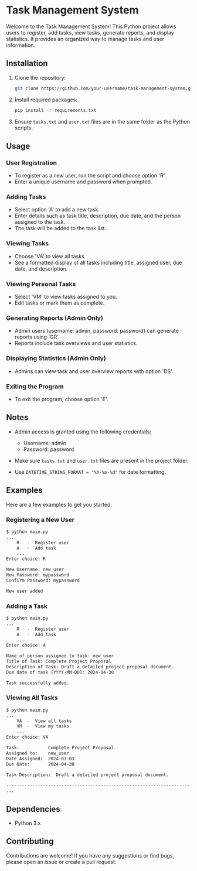 # Task Management System

Welcome to the Task Management System! This Python project allows users to register, add tasks, view tasks, generate reports, and display statistics. It provides an organized way to manage tasks and user information.

## Installation

1. Clone the repository:
   ```bash
   git clone https://github.com/your-username/task-management-system.git
   ```

2. Install required packages:
   ```bash
   pip install -r requirements.txt
   ```

3. Ensure `tasks.txt` and `user.txt` files are in the same folder as the Python scripts.

## Usage

### User Registration
- To register as a new user, run the script and choose option 'R'.
- Enter a unique username and password when prompted.

### Adding Tasks
- Select option 'A' to add a new task.
- Enter details such as task title, description, due date, and the person assigned to the task.
- The task will be added to the task list.

### Viewing Tasks
- Choose 'VA' to view all tasks.
- See a formatted display of all tasks including title, assigned user, due date, and description.

### Viewing Personal Tasks
- Select 'VM' to view tasks assigned to you.
- Edit tasks or mark them as complete.

### Generating Reports (Admin Only)
- Admin users (username: admin, password: password) can generate reports using 'GR'.
- Reports include task overviews and user statistics.
  
### Displaying Statistics (Admin Only)
- Admins can view task and user overview reports with option 'DS'.

### Exiting the Program
- To exit the program, choose option 'E'.

## Notes
- Admin access is granted using the following credentials:
  - Username: admin
  - Password: password

- Make sure `tasks.txt` and `user.txt` files are present in the project folder.
- Use `DATETIME_STRING_FORMAT = "%Y-%m-%d"` for date formatting.

## Examples

Here are a few examples to get you started:

### Registering a New User
```bash
$ python main.py
...
    R   -  Register user
    A   -  Add task
    ...
Enter choice: R

New Username: new_user
New Password: mypassword
Confirm Password: mypassword

New user added
```

### Adding a Task
```bash
$ python main.py
...
    R   -  Register user
    A   -  Add task
    ...
Enter choice: A

Name of person assigned to task: new_user
Title of Task: Complete Project Proposal
Description of Task: Draft a detailed project proposal document.
Due date of task (YYYY-MM-DD): 2024-04-30

Task successfully added.
```

### Viewing All Tasks
```bash
$ python main.py
...
    VA  -  View all tasks
    VM  -  View my tasks
    ...
Enter choice: VA

Task:           Complete Project Proposal
Assigned to:    new_user
Date Assigned:  2024-03-03
Due Date:       2024-04-30

Task Description:  Draft a detailed project proposal document.

-------------------------------------------------------------------------------
...
```

## Dependencies
- Python 3.x

## Contributing
Contributions are welcome! If you have any suggestions or find bugs, please open an issue or create a pull request.
